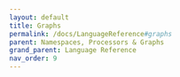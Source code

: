 ```yaml
---
layout: default
title: Graphs
permalink: /docs/LanguageReference#graphs
parent: Namespaces, Processors & Graphs
grand_parent: Language Reference
nav_order: 9
---
```

